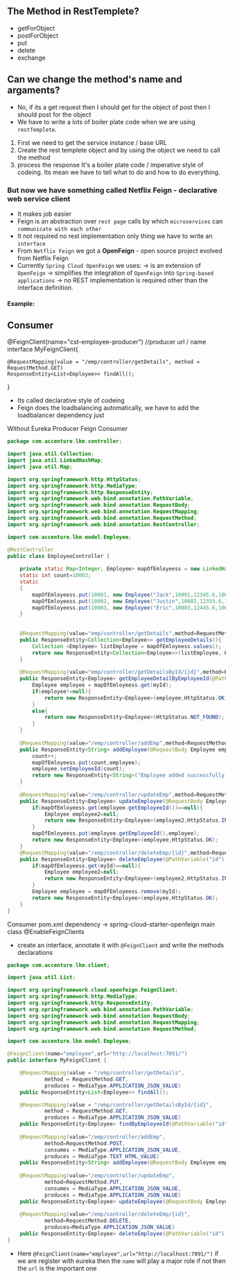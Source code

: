 ## The Method in RestTemplete?
- getForObject
- postForObject
- put
- delete
- exchange

## Can we change the method's name and argaments?
- No, if its a get request then I should get for the object of post then I should post for the object
- We have to write a lots of boiler plate code when we are using `restTemplete`.
1. First we need to get the service instance / base URL
2. Create the rest templete object and by using the object we need to call the method
3. process the response
It's a boiler plate code / imperative style of codeing. Its mean we have to tell what to do and how to do everything.

### But now we have something called Netflix Feign - declarative web service client
- It makes job easier
- Feign is an abstraction over `rest page` calls by which `microservices` can `communicate with each other`
- It not required no rest implementation only thing we have to write an `interface`
- From `Netflix Feign` we got a **OpenFeign** - open source project evolved from Netflix Feign
- Currently `Spring Cloud OpenFeign` we uses:
  -> is an extension of `OpenFeign`
  -> simplifies the integration of `OpenFeign` into `Spring-based applications`
  -> no REST implementation is required other than the interface definition.

#### Example:
Consumer
------------
@FeignClient(name="cst-employee-producer")		//producer url / name
interface MyFeignClient{

	@RequestMapping(value = "/emp/controller/getDetails", method = RequestMethod.GET)
	ResponseEntity<List<Employee>> findAll();

}
- Its called declarative style of codeing
- Feign does the loadbalancing automatically, we have to add the loadbalancer dependency just

Without Eureka
Producer				Feign							Consumer
```java
package com.accenture.lkm.controller;

import java.util.Collection;
import java.util.LinkedHashMap;
import java.util.Map;

import org.springframework.http.HttpStatus;
import org.springframework.http.MediaType;
import org.springframework.http.ResponseEntity;
import org.springframework.web.bind.annotation.PathVariable;
import org.springframework.web.bind.annotation.RequestBody;
import org.springframework.web.bind.annotation.RequestMapping;
import org.springframework.web.bind.annotation.RequestMethod;
import org.springframework.web.bind.annotation.RestController;

import com.accenture.lkm.model.Employee;

@RestController
public class EmployeeController {
	
	private static Map<Integer, Employee> mapOfEmloyeess = new LinkedHashMap<Integer, Employee>();
	static int count=10003;
	static
	{
		mapOfEmloyeess.put(10001, new Employee("Jack",10001,12345.6,1001));
		mapOfEmloyeess.put(10002, new Employee("Justin",10002,12355.6,1002));
		mapOfEmloyeess.put(10003, new Employee("Eric",10003,12445.6,1003));
	}
	
	
	@RequestMapping(value="emp/controller/getDetails",method=RequestMethod.GET,produces=MediaType.APPLICATION_JSON_VALUE)
	public ResponseEntity<Collection<Employee>> getEmployeeDetails(){
		Collection <Employee> listEmployee = mapOfEmloyeess.values();
		return new ResponseEntity<Collection<Employee>>(listEmployee, HttpStatus.OK);
	}
	
	@RequestMapping(value="emp/controller/getDetailsById/{id}",method=RequestMethod.GET,produces=MediaType.APPLICATION_JSON_VALUE)
	public ResponseEntity<Employee> getEmployeeDetailByEmployeeId(@PathVariable("id") int myId){
		Employee employee = mapOfEmloyeess.get(myId);
		if(employee!=null){
			return new ResponseEntity<Employee>(employee,HttpStatus.OK);
		}
		else{
			return new ResponseEntity<Employee>(HttpStatus.NOT_FOUND);
		}
	}
	
	@RequestMapping(value="/emp/controller/addEmp",method=RequestMethod.POST,consumes=MediaType.APPLICATION_JSON_VALUE,produces=MediaType.TEXT_HTML_VALUE)
	public ResponseEntity<String> addEmployee(@RequestBody Employee employee){
		count++;
		mapOfEmloyeess.put(count,employee);
		employee.setEmployeeId(count);
		return new ResponseEntity<String>("Employee added successfully with id:"+count,HttpStatus.CREATED);
	}
	
	@RequestMapping(value="/emp/controller/updateEmp",method=RequestMethod.PUT,consumes=MediaType.APPLICATION_JSON_VALUE,produces=MediaType.APPLICATION_JSON_VALUE)
	public ResponseEntity<Employee> updateEmployee(@RequestBody Employee employee){
		if(mapOfEmloyeess.get(employee.getEmployeeId())==null){
			Employee employee2=null;
			return new ResponseEntity<Employee>(employee2,HttpStatus.INTERNAL_SERVER_ERROR);
		}
		mapOfEmloyeess.put(employee.getEmployeeId(),employee);
		return new ResponseEntity<Employee>(employee,HttpStatus.OK);
	}
	@RequestMapping(value="/emp/controller/deleteEmp/{id}",method=RequestMethod.DELETE,produces=MediaType.APPLICATION_JSON_VALUE)
	public ResponseEntity<Employee> deleteEmployee(@PathVariable("id") int myId){
		if(mapOfEmloyeess.get(myId)==null){
			Employee employee2=null;
			return new ResponseEntity<Employee>(employee2,HttpStatus.INTERNAL_SERVER_ERROR);
		}
		Employee employee = mapOfEmloyeess.remove(myId);
		return new ResponseEntity<Employee>(employee,HttpStatus.OK);
	}
}

```

Consumer
pom.xml
	dependency -> spring-cloud-starter-openfeign
main class
	@EnableFeignClients
	
- create an interface, annotate it with `@FeignClient` and write the methods declarations
```java
package com.accenture.lkm.client;

import java.util.List;

import org.springframework.cloud.openfeign.FeignClient;
import org.springframework.http.MediaType;
import org.springframework.http.ResponseEntity;
import org.springframework.web.bind.annotation.PathVariable;
import org.springframework.web.bind.annotation.RequestBody;
import org.springframework.web.bind.annotation.RequestMapping;
import org.springframework.web.bind.annotation.RequestMethod;

import com.accenture.lkm.model.Employee;

@FeignClient(name="employee",url="http://localhost:7091/")
public interface MyFeignClient {

	@RequestMapping(value = "/emp/controller/getDetails", 
			method = RequestMethod.GET,
			produces = MediaType.APPLICATION_JSON_VALUE)
	public ResponseEntity<List<Employee>> findAll();

	@RequestMapping(value = "/emp/controller/getDetailsById/{id}", 
			method = RequestMethod.GET,
			produces = MediaType.APPLICATION_JSON_VALUE)
	public ResponseEntity<Employee> findByEmployeeId(@PathVariable("id") Integer employeeId);
	
	@RequestMapping(value="/emp/controller/addEmp",
			method=RequestMethod.POST,
			consumes = MediaType.APPLICATION_JSON_VALUE,
			produces = MediaType.TEXT_HTML_VALUE)
	public ResponseEntity<String> addEmployee(@RequestBody Employee employee);
	
	@RequestMapping(value="/emp/controller/updateEmp",
			method=RequestMethod.PUT,
			consumes = MediaType.APPLICATION_JSON_VALUE,
			produces = MediaType.APPLICATION_JSON_VALUE)
	public ResponseEntity<Employee> updateEmployee(@RequestBody Employee employee);
		
	@RequestMapping(value="/emp/controller/deleteEmp/{id}",
			method=RequestMethod.DELETE,
			produces=MediaType.APPLICATION_JSON_VALUE)
	public ResponseEntity<Employee> deleteEmployee(@PathVariable("id") int myId);
}
```
- Here `@FeignClient(name="employee",url="http://localhost:7091/")` if we are register with eureka then the `name` will play a major role if not then the `url` is the important one






